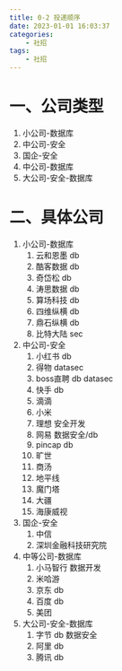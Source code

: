 ```yaml
---
title: 0-2 投递顺序
date: 2023-01-01 16:03:37
categories:
    - 社招
tags:
    - 社招
---
```


# 一、公司类型
1. 小公司-数据库
2. 中公司-安全
3. 国企-安全
4. 中公司-数据库
5. 大公司-安全-数据库

# 二、具体公司
1. 小公司-数据库
    1. 云和恩墨 db
    2. 酷客数据 db
    3. 奇岱松  db
    4. 涛思数据 db
    5. 算场科技 db
    5. 四维纵横 db
    7. 鼎石纵横 db
    8. 比特大陆 sec
2. 中公司-安全
    1. 小红书 db
    2. 得物 datasec
    3. boss直聘 db datasec
    4. 快手   db
    5. 滴滴
    6. 小米
    7. 理想 安全开发
    8. 网易 数据安全/db
    9. pincap db
    10. 旷世
    11. 商汤
    12. 地平线
    13. 魔门塔
    14. 大疆
    15. 海康威视
3. 国企-安全
    1. 中信
    2. 深圳金融科技研究院
4. 中等公司-数据库
    1. 小马智行 数据开发
    2. 米哈游 
    3. 京东 db
    4. 百度 db
    5. 美团
5. 大公司-安全-数据库
    1. 字节 db 数据安全
    2. 阿里 db
    3. 腾讯 db